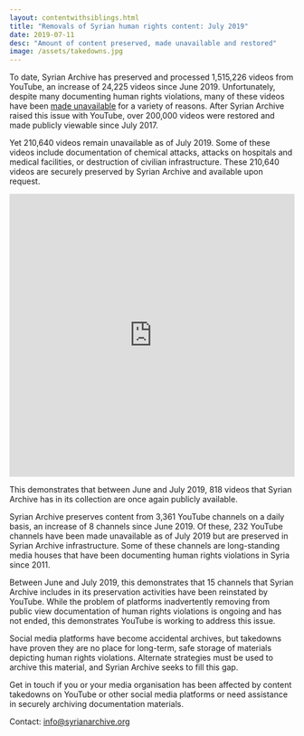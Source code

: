 ```yaml
---
layout: contentwithsiblings.html
title: "Removals of Syrian human rights content: July 2019"
date: 2019-07-11
desc: "Amount of content preserved, made unavailable and restored"
image: /assets/takedowns.jpg
---
```


To date, Syrian Archive has preserved and processed 1,515,226 videos from YouTube, an increase of 24,225 videos since June 2019. Unfortunately, despite many documenting human rights violations, many of these videos have been [made unavailable](https://syrianarchive.org/en/tech-advocacy) for a variety of reasons. After Syrian Archive raised this issue with YouTube, over 200,000 videos were restored and made publicly viewable since July 2017.

Yet 210,640 videos remain unavailable as of July 2019. Some of these videos include documentation of chemical attacks, attacks on hospitals and medical facilities, or destruction of civilian infrastructure. These 210,640 videos are securely preserved by Syrian Archive and available upon request.

<iframe width="100%" height="500" src="https://www.youtube.com/embed/e64fSqKtE4g" frameborder="0" allow="accelerometer; autoplay; encrypted-media; gyroscope; picture-in-picture" allowfullscreen></iframe>


This demonstrates that between June and July 2019, 818 videos that Syrian Archive has in its collection are once again publicly available.

Syrian Archive preserves content from 3,361 YouTube channels on a daily basis, an increase of 8 channels since June 2019. Of these, 232 YouTube channels have been made unavailable as of July 2019 but are preserved in Syrian Archive infrastructure. Some of these channels are long-standing media houses that have been documenting human rights violations in Syria since 2011.

Between June and July 2019, this demonstrates that 15 channels that Syrian Archive includes in its preservation activities have been reinstated by YouTube. While the problem of platforms inadvertently removing from public view documentation of human rights violations is ongoing and has not ended, this demonstrates YouTube is working to address this issue.

Social media platforms have become accidental archives, but takedowns have proven they are no place for long-term, safe storage of materials depicting human rights violations. Alternate strategies must be used to archive this material, and Syrian Archive seeks to fill this gap.

Get in touch if you or your media organisation has been affected by content takedowns on YouTube or other social media platforms or need assistance in securely archiving documentation materials.

Contact: info@syrianarchive.org
